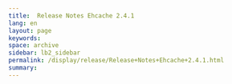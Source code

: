 ```yaml
---
title:  Release Notes Ehcache 2.4.1  
lang: en
layout: page
keywords:
space: archive
sidebar: lb2_sidebar
permalink: /display/release/Release+Notes+Ehcache+2.4.1.html
summary:
---
```



